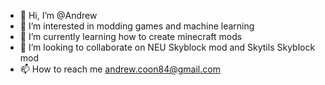 - 👋 Hi, I’m @Andrew
- 👀 I’m interested in modding games and machine learning
- 🌱 I’m currently learning how to create minecraft mods
- 💞️ I’m looking to collaborate on NEU Skyblock mod and Skytils Skyblock mod
- 📫 How to reach me andrew.coon84@gmail.com

<!---
Anduwu1/Anduwu1 is a ✨ special ✨ repository because its `README.md` (this file) appears on your GitHub profile.
You can click the Preview link to take a look at your changes.
--->
